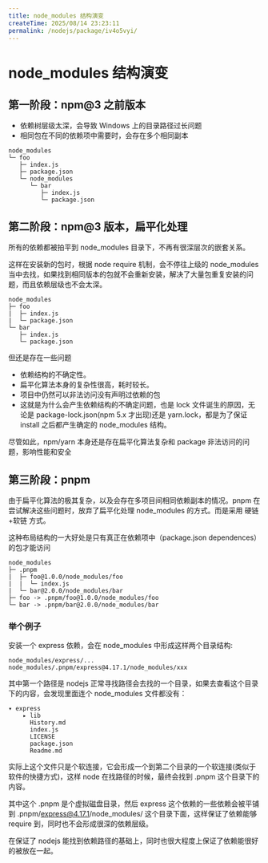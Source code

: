 ```yaml
---
title: node_modules 结构演变
createTime: 2025/08/14 23:23:11
permalink: /nodejs/package/iv4o5vyi/
---
```


# node_modules 结构演变

## 第一阶段：npm@3 之前版本

- 依赖树层级太深，会导致 Windows 上的目录路径过长问题
- 相同包在不同的依赖项中需要时，会存在多个相同副本

```
node_modules
└─ foo
   ├─ index.js
   ├─ package.json
   └─ node_modules
      └─ bar
         ├─ index.js
         └─ package.json
```

## 第二阶段：npm@3 版本，扁平化处理

所有的依赖都被拍平到 node_modules 目录下，不再有很深层次的嵌套关系。

这样在安装新的包时，根据 node require 机制，会不停往上级的 node_modules 当中去找，如果找到相同版本的包就不会重新安装，解决了大量包重复安装的问题，而且依赖层级也不会太深。

```
node_modules
├─ foo
|  ├─ index.js
|  └─ package.json
└─ bar
   ├─ index.js
   └─ package.json
```

但还是存在一些问题

- 依赖结构的不确定性。
- 扁平化算法本身的复杂性很高，耗时较长。
- 项目中仍然可以非法访问没有声明过依赖的包
- 这就是为什么会产生依赖结构的不确定问题，也是 lock 文件诞生的原因，无论是 package-lock.json(npm 5.x 才出现)还是 yarn.lock，都是为了保证 install 之后都产生确定的 node_modules 结构。

尽管如此，npm/yarn 本身还是存在扁平化算法复杂和 package 非法访问的问题，影响性能和安全

## 第三阶段：pnpm

由于扁平化算法的极其复杂，以及会存在多项目间相同依赖副本的情况。pnpm 在尝试解决这些问题时，放弃了扁平化处理 node_modules 的方式。而是采用 硬链+软链 方式。

这种布局结构的一大好处是只有真正在依赖项中（package.json dependences）的包才能访问

```
node_modules
├─ .pnpm
|  ├─ foo@1.0.0/node_modules/foo
|  |  └─ index.js
|  └─ bar@2.0.0/node_modules/bar
├─ foo -> .pnpm/foo@1.0.0/node_modules/foo
└─ bar -> .pnpm/bar@2.0.0/node_modules/bar
```

### 举个例子

安装一个 express 依赖，会在 node_modules 中形成这样两个目录结构:

```
node_modules/express/...
node_modules/.pnpm/express@4.17.1/node_modules/xxx
```

其中第一个路径是 nodejs 正常寻找路径会去找的一个目录，如果去查看这个目录下的内容，会发现里面连个 node_modules 文件都没有：

```
▾ express
    ▸ lib
      History.md
      index.js
      LICENSE
      package.json
      Readme.md
```

实际上这个文件只是个软连接，它会形成一个到第二个目录的一个软连接(类似于软件的快捷方式)，这样 node 在找路径的时候，最终会找到 .pnpm 这个目录下的内容。

其中这个 .pnpm 是个虚拟磁盘目录，然后 express 这个依赖的一些依赖会被平铺到 .pnpm/express@4.17.1/node_modules/ 这个目录下面，这样保证了依赖能够 require 到，同时也不会形成很深的依赖层级。

在保证了 nodejs 能找到依赖路径的基础上，同时也很大程度上保证了依赖能很好的被放在一起。

